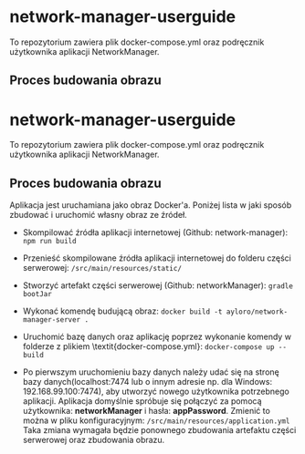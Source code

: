 # network-manager-userguide

To repozytorium zawiera plik docker-compose.yml oraz podręcznik użytkownika aplikacji NetworkManager.

## Proces budowania obrazu

# network-manager-userguide

To repozytorium zawiera plik docker-compose.yml oraz podręcznik użytkownika aplikacji NetworkManager.

## Proces budowania obrazu


Aplikacja jest uruchamiana jako obraz Docker'a. Poniżej lista w jaki sposób zbudować i uruchomić własny obraz ze źródeł.


* Skompilować źródła aplikacji internetowej (Github: network-manager): 
     ```npm run build```

* Przenieść skompilowane źródła aplikacji internetowej do folderu części serwerowej: ```/src/main/resources/static/```

* Stworzyć artefakt części serwerowej (Github: networkManager): ```gradle bootJar```

* Wykonać komendę budującą obraz: ```docker build -t ayloro/network-manager-server .```

* Uruchomić bazę danych oraz aplikację poprzez wykonanie komendy w folderze z plikiem \textit{docker-compose.yml}: ```docker-compose up --build```

* Po pierwszym uruchomieniu bazy danych należy udać się na stronę bazy danych(localhost:7474 lub o innym adresie np. dla Windows: 192.168.99.100:7474), aby utworzyć nowego użytkownika potrzebnego aplikacji. Aplikacja domyślnie spróbuje się połączyć za pomocą użytkownika: __networkManager__ i hasła: __appPassword__. Zmienić to można w pliku konfiguracyjnym:  ```/src/main/resources/application.yml``` Taka zmiana wymagała będzie ponownego zbudowania artefaktu części serwerowej oraz zbudowania obrazu.


